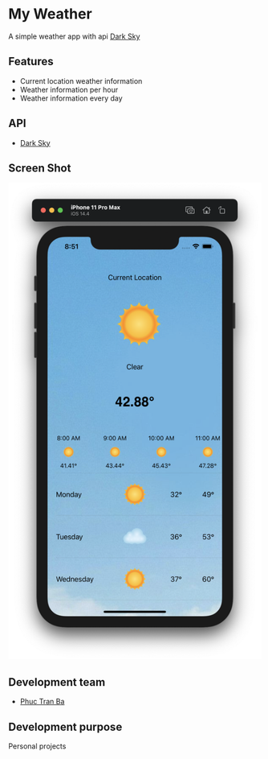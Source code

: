 # My Weather

A simple weather app with api [Dark Sky](https://darksky.net/)

## Features 
* Current location weather information
* Weather information per hour
* Weather information every day

## API 
* [Dark Sky](https://darksky.net/)

## Screen Shot
![Screen shot](./MyWeather/ScreenShot/ScreenShot.png)

## Development team
* [Phuc Tran Ba](https://github.com/phuctranba)

## Development purpose
Personal projects

